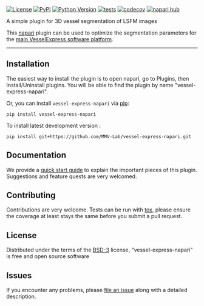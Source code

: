 
[![License](https://img.shields.io/pypi/l/vessel-express-napari.svg?color=green)](https://github.com/MMV-Lab/vessel-express-napari/raw/main/LICENSE)
[![PyPI](https://img.shields.io/pypi/v/vessel-express-napari.svg?color=green)](https://pypi.org/project/vessel-express-napari/)
[![Python Version](https://img.shields.io/pypi/pyversions/vessel-express-napari.svg?color=green)](https://python.org)
[![tests](https://github.com/MMV-Lab/vessel-express-napari/workflows/tests/badge.svg)](https://github.com/MMV-Lab/vessel-express-napari/actions)
[![codecov](https://codecov.io/gh/MMV-Lab/vessel-express-napari/branch/main/graph/badge.svg?token=mJPpDiioxu)](https://codecov.io/gh/MMV-Lab/vessel-express-napari)
[![napari hub](https://img.shields.io/endpoint?url=https://api.napari-hub.org/shields/vessel-express-napari)](https://www.napari-hub.org/plugins/vessel-express-napari)

A simple plugin for 3D vessel segmentation of LSFM images

This [napari] plugin can be used to optimize the segmentation parameters for the [main VesselExpress software platform](https://github.com/RUB-Bioinf/VesselExpress).

----------------------------------


## Installation

The easiest way to install the plugin is to open napari, go to Plugins, then Install/Uninstall plugins. You will be able to find the plugin by name "vessel-express-napari". 

Or, you can install `vessel-express-napari` via [pip]:

    pip install vessel-express-napari


To install latest development version :

    pip install git+https://github.com/MMV-Lab/vessel-express-napari.git


## Documentation

We provide a [quick start guide] to explain the important pieces of this plugin. Suggestions and feature quests are very welcomed. 


## Contributing

Contributions are very welcome. Tests can be run with [tox], please ensure
the coverage at least stays the same before you submit a pull request.

## License

Distributed under the terms of the [BSD-3] license,
"vessel-express-napari" is free and open source software

## Issues

If you encounter any problems, please [file an issue] along with a detailed description.

[napari]: https://github.com/napari/napari
[Cookiecutter]: https://github.com/audreyr/cookiecutter
[@napari]: https://github.com/napari
[MIT]: http://opensource.org/licenses/MIT
[BSD-3]: http://opensource.org/licenses/BSD-3-Clause
[GNU GPL v3.0]: http://www.gnu.org/licenses/gpl-3.0.txt
[GNU LGPL v3.0]: http://www.gnu.org/licenses/lgpl-3.0.txt
[Apache Software License 2.0]: http://www.apache.org/licenses/LICENSE-2.0
[Mozilla Public License 2.0]: https://www.mozilla.org/media/MPL/2.0/index.txt
[cookiecutter-napari-plugin]: https://github.com/napari/cookiecutter-napari-plugin

[file an issue]: https://github.com/MMV-Lab/vessel-express-napari/issues

[napari]: https://github.com/napari/napari
[tox]: https://tox.readthedocs.io/en/latest/
[pip]: https://pypi.org/project/pip/
[PyPI]: https://pypi.org/
[quick start guide]: https://github.com/MMV-Lab/vessel-express-napari/blob/main/quick_start.md


